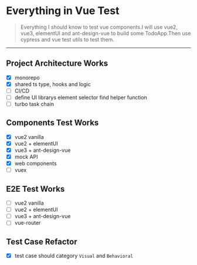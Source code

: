 # Everything in Vue Test

> Everything I should know to test vue components.I will use vue2, vue3, elementUI and ant-design-vue to build some TodoApp.Then use cypress and vue test utils to test them.

---

## Project Architecture Works

- [x] monorepo
- [x] shared ts type, hooks and logic
- [ ] CI/CD
- [ ] define UI librarys element selector find helper function
- [ ] turbo task chain

## Components Test Works

- [x] vue2 vanilla
- [x] vue2 + elementUI
- [x] vue3 + ant-design-vue
- [x] mock API
- [x] web components
- [ ] vuex

## E2E Test Works

- [ ] vue2 vanilla
- [ ] vue2 + elementUI
- [ ] vue3 + ant-design-vue
- [ ] vue-router

## Test Case Refactor

- [x] test case should category `Visual` and `Behavioral`
